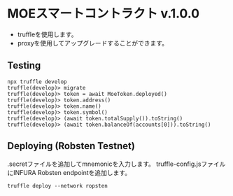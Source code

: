 # MOEスマートコントラクト v.1.0.0

- truffleを使用します。
- proxyを使用してアップグレードすることができます。

## Testing

```console
npx truffle develop
truffle(develop)> migrate
truffle(develop)> token = await MoeToken.deployed()
truffle(develop)> token.address()
truffle(develop)> token.name()
truffle(develop)> token.symbol()
truffle(develop)> (await token.totalSupply()).toString()
truffle(develop)> (await token.balanceOf(accounts[0])).toString()
```

## Deploying (Robsten Testnet)

.secretファイルを追加してmnemonicを入力します。
truffle-config.jsファイルにINFURA Robsten endpointを追加します。

```console
truffle deploy --network ropsten
```
